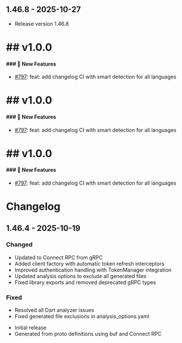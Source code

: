 ## 1.46.8 - 2025-10-27

- Release version 1.46.8

# ## v1.0.0


#### ### 🚀 New Features

* [#797](https://github.com/antinvestor/apis/pull/797): feat: add changelog CI with smart detection for all languages


# ## v1.0.0


#### ### 🚀 New Features

* [#797](https://github.com/antinvestor/apis/pull/797): feat: add changelog CI with smart detection for all languages


# ## v1.0.0


#### ### 🚀 New Features

* [#797](https://github.com/antinvestor/apis/pull/797): feat: add changelog CI with smart detection for all languages


# Changelog

## 1.46.4 - 2025-10-19

### Changed
- Updated to Connect RPC from gRPC
- Added client factory with automatic token refresh interceptors
- Improved authentication handling with TokenManager integration
- Updated analysis options to exclude all generated files
- Fixed library exports and removed deprecated gRPC types

### Fixed
- Resolved all Dart analyzer issues
- Fixed generated file exclusions in analysis_options.yaml


* Initial release
* Generated from proto definitions using buf and Connect RPC

